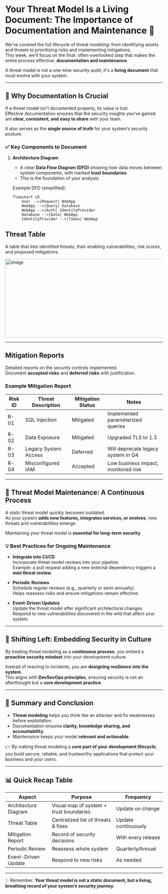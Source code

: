 # Your Threat Model Is a Living Document: The Importance of Documentation and Maintenance 📝

We've covered the full lifecycle of threat modeling: from identifying assets and threats to prioritizing risks and implementing mitigations.  
This week, we'll focus on the final, often-overlooked step that makes the entire process effective: **documentation and maintenance**.  

A threat model is not a one-time security audit; it's a **living document** that must evolve with your system.

---

## 📌 Why Documentation Is Crucial

If a threat model isn't documented properly, its value is lost.  
Effective documentation ensures that the security insights you've gained are **clear, consistent, and easy to share** with your team.  

It also serves as the **single source of truth** for your system’s security posture.

### ✅ Key Components to Document

1. **Architecture Diagram**  
   - A clear **Data Flow Diagram (DFD)** showing how data moves between system components, with marked **trust boundaries**.  
   - This is the foundation of your analysis.

   Example DFD (simplified):

   ```mermaid
   flowchart LR
       User -->|Request| WebApp
       WebApp -->|Query| Database
       WebApp -->|Auth| IdentityProvider
       Database -->|Data| WebApp
       IdentityProvider -->|Token| WebApp

## Threat Table

A table that lists identified threats, their enabling vulnerabilities, risk scores, and proposed mitigations.

<img width="1066" height="251" alt="image" src="https://github.com/user-attachments/assets/bb844776-d4eb-472e-b48a-19bbc776bc9c" />

---

## Mitigation Reports

Detailed reports on the security controls implemented.  
Document **accepted risks** and **deferred risks** with justification.

### Example Mitigation Report

| Risk ID | Threat Description   | Mitigation Status | Notes                                |
|---------|----------------------|------------------|--------------------------------------|
| R-01    | SQL Injection        | Mitigated        | Implemented parameterized queries    |
| R-02    | Data Exposure        | Mitigated        | Upgraded TLS to 1.3                  |
| R-03    | Legacy System Access | Deferred         | Will deprecate legacy system in Q4   |
| R-04    | Misconfigured IAM    | Accepted         | Low business impact, monitored risk  |

---

## 🔄 Threat Model Maintenance: A Continuous Process

A static threat model quickly becomes outdated.  
As your system **adds new features, integrates services, or evolves**, new threats and vulnerabilities emerge.  

Maintaining your threat model is **essential for long-term security**.

### 💡 Best Practices for Ongoing Maintenance

- **Integrate into CI/CD**  
  Incorporate threat model reviews into your pipeline.  
  Example: a pull request adding a new external dependency triggers a **mini threat review**.

- **Periodic Reviews**  
  Schedule regular reviews (e.g., quarterly or semi-annually).  
  Helps reassess risks and ensure mitigations remain effective.

- **Event-Driven Updates**  
  Update the threat model after significant architectural changes.  
  Respond to new vulnerabilities discovered in the wild that affect your system.

---

## 🚀 Shifting Left: Embedding Security in Culture

By treating threat modeling as a **continuous process**, you embed a **proactive security mindset** into your development culture.  

Instead of reacting to incidents, you are **designing resilience into the system**.  
This aligns with **DevSecOps principles**, ensuring security is not an afterthought but a **core development practice**.

---

## 📝 Summary and Conclusion

- **Threat modeling** helps you think like an attacker and fix weaknesses before exploitation.  
- Documentation ensures **clarity, knowledge sharing, and accountability**.  
- Maintenance keeps your model **relevant and actionable**.  

👉 By making threat modeling a **core part of your development lifecycle**, you build secure, reliable, and trustworthy applications that protect your business and your users.

---

## 📊 Quick Recap Table

| Aspect                | Purpose                                  | Frequency          |
|------------------------|------------------------------------------|--------------------|
| Architecture Diagram   | Visual map of system + trust boundaries | Update on change   |
| Threat Table           | Centralized list of threats & fixes     | Update continuously|
| Mitigation Report      | Record of security decisions            | With every release |
| Periodic Review        | Reassess whole system                   | Quarterly/Annual   |
| Event-Driven Update    | Respond to new risks                    | As needed          |

---

✨ Remember: **Your threat model is not a static document, but a living, breathing record of your system’s security journey.**
